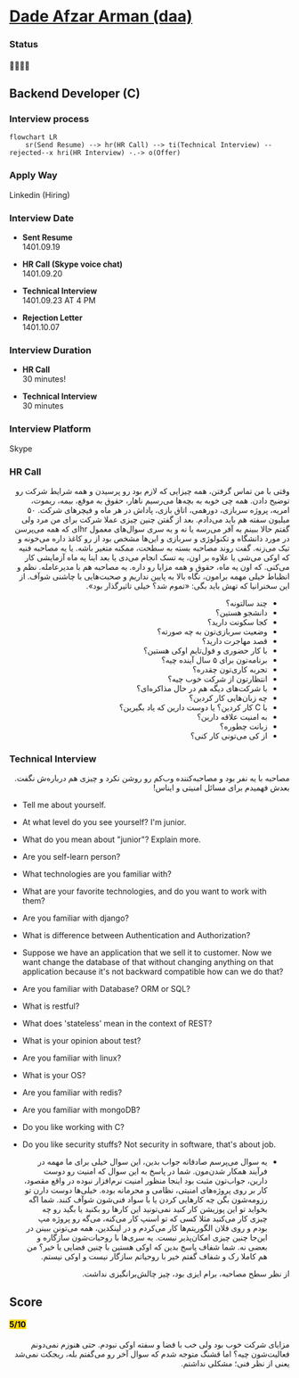 # [Dade Afzar Arman (daa)](http://daa.computer)

### Status
#### 📜📞🔧❎
## Backend Developer (C)
### Interview process
```mermaid
flowchart LR
    sr(Send Resume) --> hr(HR Call) --> ti(Technical Interview) --rejected--x hri(HR Interview) -.-> o(Offer)
```

### Apply Way
Linkedin (Hiring)

### Interview Date
- **Sent Resume** <br />1401.09.19

- **HR Call (Skype voice chat)**<br />1401.09.20

- **Technical Interview** <br />1401.09.23 AT 4 PM

- **Rejection Letter** <br />1401.10.07

### Interview Duration

- **HR Call**<br />30 minutes!

- **Technical Interview** <br />30 minutes

### Interview Platform
Skype

### HR Call

<p dir="rtl">
وقتی با من تماس گرفتن، همه چیزایی که لازم بود رو پرسیدن و همه شرایط شرکت رو توضیح دادن. همه چی خوبه به بچه‌ها می‌رسیم ناهار، حقوق به موقع، بیمه، ریموت، امریه، پروژه سربازی، دورهمی، اتاق بازی، پاداش در هر ماه و فیچرهای شرکت. ۵۰ میلیون سفته هم باید می‌دادم. بعد از گفتن چنین چیزی عملا شرکت برای من مرد ولی گفتم حالا ببینم به آفر می‌رسه یا نه و یه سری سوال‌های معمول hrای که همه می‌پرسن در مورد دانشگاه و تکنولوژی و سربازی و این‌ها مشخص بود از رو کاغذ داره می‌خونه و تیک می‌زنه. گفت روند مصاحبه بسته به سطحت، ممکنه متغیر باشه. یا یه مصاحبه فنیه که اوکی می‌شی یا علاوه بر اون، یه تسک انجام می‌دی یا بعد اینا یه ماه آزمایشی کار می‌کنی. که اون یه ماه، حقوق و همه مزایا رو داره. یه مصاحبه هم با مدیرعامله. نظم و انظباط خیلی مهمه برامون، نگاه بالا به پایین نداریم و صحبت‌هایی با چاشنی شوآف. از این سخنرانیا که تهش باید بگی: «تموم شد؟ خیلی تاثیرگذار بود».
</p>

<ul dir="rtl">
    <li>چند سالتونه؟</li>
    <li>دانشجو هستین؟</li>
    <li>کجا سکونت دارید؟</li>
    <li>وضعیت سربازی‌تون به چه صورته؟</li>
    <li>قصد مهاجرت دارید؟</li>
    <li>با کار حضوری و فول‌تایم اوکی هستین؟</li>
    <li>برنامه‌تون برای ۵ سال آینده چیه؟</li>
    <li>تجربه‌ کاری‌تون چقدره؟</li>
    <li>انتظارتون از شرکت خوب چیه؟</li>
    <li>با شرکت‌های دیگه هم در حال مذاکره‌ای؟</li>
    <li>چه زبان‌هایی کار کردین؟</li>
    <li>با C کار کردین؟ یا دوست دارین که یاد بگیرین؟</li>
    <li>به امنیت علاقه دارین؟</li>
    <li>زبانت چطوره؟</li>
    <li>از کی می‌تونی کار کنی؟</li>
</ul>

### Technical Interview

<p dir="rtl">
مصاحبه با یه نفر بود و مصاحبه‌کننده وب‌کم رو روشن نکرد و چیزی هم درباره‌ش نگفت.<br />بعدش فهمیدم برای مسائل امنیتی و ایناس!
</p>

- Tell me about yourself.

- At what level do you see yourself? I'm junior.

- What do you mean about "junior"? Explain more.

- Are you self-learn person?

- What technologies are you familiar with?

- What are your favorite technologies, and do you want to work with them?

- Are you familiar with django?

- What is difference between Authentication and Authorization?

- Suppose we have an application that we sell it to customer. Now we want change the database of that without changing anything on that application because it's not backward compatible how can we do that?

- Are you familiar with Database? ORM or SQL?

- What is restful?

- What does 'stateless' mean in the context of REST?

- What is your opinion about test?

- Are you familiar with linux?

- What is your OS?

- Are you familiar with redis?

- Are you familiar with mongoDB?

- Do you like working with C?

- Do you like security stuffs? Not security in software, that's about job.

<ul dir="rtl">
    <li>
    یه سوال می‌پرسم صادقانه جواب بدین، این سوال خیلی برای ما مهمه در فرآیند همکار شدن‌مون. شما در پاسخ به این سوال که امنیت رو دوست دارین، جواب‌تون مثبت بود اینجا منظور امنیت نرم‌افزار نبوده در واقع مقصود، کار بر روی پروژه‌های امنیتی، نظامی و محرمانه بوده. خیلی‌ها دوست دارن تو رزومه‌شون بگن چه کارهایی کردن یا با سواد فنی‌شون شوآف کنند. شما اگه بخواید تو این پوزیشن کار کنید نمی‌تونید این کارها رو بکنید یا بگید رو چه چیزی کار می‌کنید مثلا کسی که تو اسنپ کار می‌کنه، می‌گه رو پروژه مپ بودم و روی فلان الگوریتم‌ها کار می‌کردم و در لینکدین، همه می‌تونن ببینن در این‌جا چنین چیزی امکان‌پذیر نیست. یه سری‌ها با روحیات‌شون سازگاره و بعضی نه. شما شفاف پاسخ بدین که اوکی هستین با چنین فضایی یا خیر؟ من هم کاملا رک و شفاف گفتم خیر با روحیاتم سازگار نیست و اوکی نیستم.
    </li>
</ul>

<p dir="rtl">
از نظر سطح مصاحبه، برام ایزی بود، چیز چالش‌برانگیزی نداشت.
</p>

## Score
<h4><mark style="background-color:#ffd700">5/10</mark></h4>

<p dir="rtl">
مزایای شرکت خوب بود ولی خب با فضا و سفته اوکی نبودم. حتی هنوزم نمی‌دونم فعالیت‌شون چیه؟ اما قشنگ متوجه شدم که سوال آخر رو می‌گفتم بله، ریجکت نمی‌شد یعنی از نظر فنی؛ مشکلی نداشتم.
</p>
